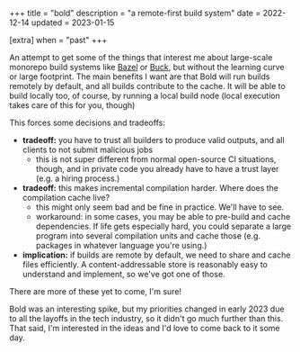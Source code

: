 +++
title = "bold"
description = "a remote-first build system"
date = 2022-12-14
updated = 2023-01-15

[extra]
when = "past"
+++

An attempt to get some of the things that interest me about large-scale monorepo build systems like [Bazel](https://bazel.build/) or [Buck](https://buck.build/), but without the learning curve or large footprint.
The main benefits I want are that Bold will run builds remotely by default, and all builds contribute to the cache.
It will be able to build locally too, of course, by running a local build node (local execution takes care of this for you, though)

This forces some decisions and tradeoffs:

- **tradeoff:** you have to trust all builders to produce valid outputs, and all clients to not submit malicious jobs
  - this is not super different from normal open-source CI situations, though, and in private code you already have to have a trust layer (e.g. a hiring process.)
- **tradeoff:** this makes incremental compilation harder. Where does the compilation cache live?
  - this might only seem bad and be fine in practice. We'll have to see.
  - workaround: in some cases, you may be able to pre-build and cache dependencies. If life gets especially hard, you could separate a large program into several compilation units and cache those (e.g. packages in whatever language you're using.)
- **implication:** if builds are remote by default, we need to share and cache files efficiently. A content-addressable store is reasonably easy to understand and implement, so we've got one of those.

There are more of these yet to come, I'm sure!

Bold was an interesting spike, but my priorities changed in early 2023 due to all the layoffs in the tech industry, so it didn't go much further than this.
That said, I'm interested in the ideas and I'd love to come back to it some day.
